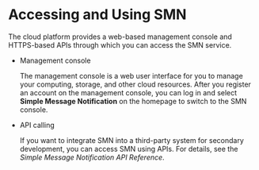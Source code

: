 # Accessing and Using SMN<a name="smn_pd_25000"></a>

The cloud platform provides a web-based management console and HTTPS-based APIs through which you can access the SMN service.

-   Management console

    The management console is a web user interface for you to manage your computing, storage, and other cloud resources. After you register an account on the management console, you can log in and select  **Simple Message Notification**  on the homepage to switch to the SMN console.

-   API calling

    If you want to integrate SMN into a third-party system for secondary development, you can access SMN using APIs. For details, see the  _Simple Message Notification API Reference_.


